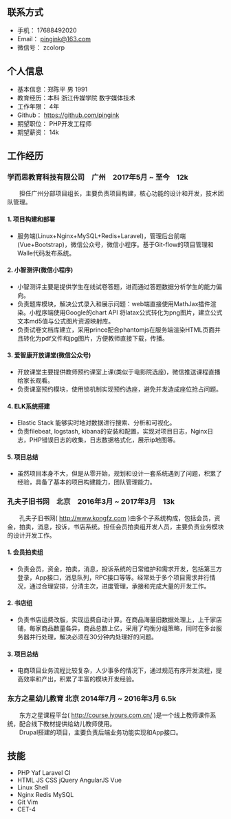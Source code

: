 ## 联系⽅式
- ⼿机： 17688492020
- Email： pingink@163.com
- 微信号： zcolorp

## 个⼈信息
- 基本信息：郑陈平 男 1991
- 教育经历：本科 浙江传媒学院 数字媒体技术
- ⼯作年限： 4年
- Github： https://github.com/pingink
- 期望职位： PHP开发⼯程师
- 期望薪资： 14k

## ⼯作经历

### 学⽽思教育科技有限公司&emsp;⼴州&emsp;2017年5⽉ ~ ⾄今&emsp;12k
&emsp;&emsp;担任广州分部项目组长，主要负责项目构建，核心功能的设计和开发，技术团队管理。

#### 1. 项目构建和部署
- 服务端(Linux+Nginx+MySQL+Redis+Laravel)，管理后台前端(Vue+Bootstrap)，微信公众号，微信小程序。基于Git-flow的项目管理和Walle代码发布系统。

#### 2. 小智测评(微信小程序)
- 小智测评主要是提供学生在线试卷答题，进而通过答题数据分析学生的能力偏向。
- 负责题库模块，解决公式录入和展示问题：web端直接使用MathJax插件渲染。小程序端使用Google的chart API 将latax公式转化为png图片，建立公式文本md5值与公式图片资源映射库。
- 负责试卷文档库建立，采用prince配合phantomjs在服务端渲染HTML页面并且转化为pdf文件和jpg图片，方便教师直接下载，传播。

#### 3. 爱智康开放课堂(微信公众号)
- 开放课堂主要提供教师预约课室上课(类似于电影院选座)，微信推送课程直播给家长观看。
- 负责课室预约模块，使用锁机制实现预约选座，避免并发造成座位抢占问题。

#### 4. ELK系统搭建
- Elastic Stack 能够实时地对数据进行搜索、分析和可视化。
- 负责filebeat, logstash, kibana的安装和配置，实现对项目日志，Nginx日志，PHP错误日志的收集，日志数据格式化，展示ip地图等。

#### 5. 项目总结
- 虽然项目本身不大，但是从零开始，规划和设计一套系统遇到了问题，积累了经验，具备了基本的项目构建能力，团队管理能力。



### 孔夫⼦旧书⽹&emsp;北京&emsp;2016年3⽉ ~ 2017年3⽉&emsp;13k
&emsp;&emsp;孔夫⼦旧书⽹( http://www.kongfz.com )由多个子系统构成，包括会员，资⾦，拍卖，消息，投诉，书店系统。担任会员拍卖组开发人员，主要负责业务模块的设计开发工作。

#### 1. 会员拍卖组
- 负责会员，资⾦，拍卖，消息，投诉系统的日常维护和需求开发，包括第三方登录，App接口，消息队列，RPC接口等等。经常处于多个项目需求并行情况，通过合理安排，分清主次，进度管理，承接和完成大量的开发工作。

#### 2. 书店组
- 负责书店运费改版，实现运费自动计算。在商品海量旧数据处理上，上千家店铺，每家商品数量各异，商品总数上亿，采用了均衡分组策略，同时在多台服务器并行处理，解决必须在30分钟内处理好的问题。

#### 3. 项目总结
- 电商项目业务流程比较复杂，人少事多的情况下，通过规范有序开发流程，提高效率和产出，积累了丰富的模块开发经验。


### 东⽅之星幼⼉教育 北京 2014年7⽉ ~ 2016年3⽉ 6.5k
&emsp;&emsp;东⽅之星课程平台( http://course.iyours.com.cn/ )是⼀个线上教师课件系统，配合线下教材提供给幼⼉教师使⽤。    
&emsp;&emsp;Drupal搭建的项目，主要负责后端业务功能实现和App接⼝。

## 技能
- PHP Yaf Laravel CI
- HTML JS CSS jQuery AngularJS Vue
- Linux Shell
- Nginx Redis MySQL
- Git Vim
- CET-4
